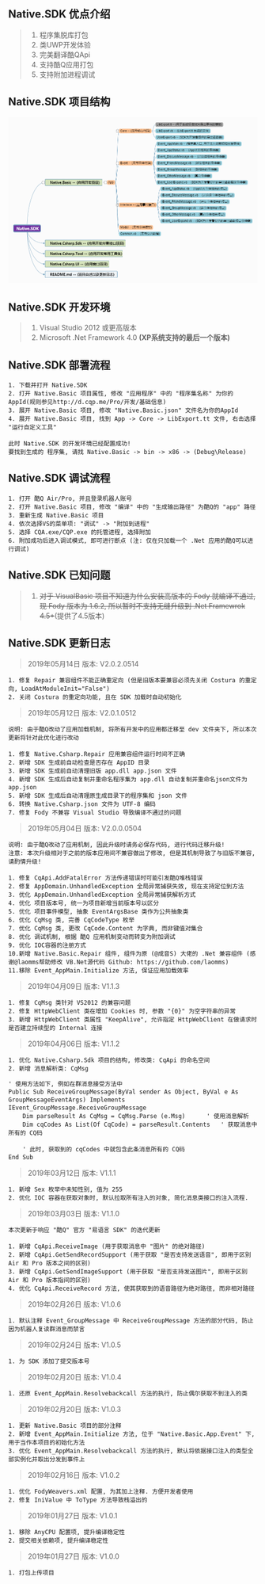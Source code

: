 ## Native.SDK 优点介绍

> 1. 程序集脱库打包
> 2. 类UWP开发体验
> 3. 完美翻译酷QApi
> 4. 支持酷Q应用打包
> 5. 支持附加进程调试

## Native.SDK 项目结构

![SDK结构](https://github.com/Jie2GG/Image/blob/master/NativeSDK(1).png "SDK结构") <br/>

## Native.SDK 开发环境

>1. Visual Studio 2012 或更高版本
>2. Microsoft .Net Framework 4.0 **(XP系统支持的最后一个版本)**

## Native.SDK 部署流程

	1. 下载并打开 Native.SDK
	2. 打开 Native.Basic 项目属性, 修改 "应用程序" 中的 "程序集名称" 为你的AppId(规则参见http://d.cqp.me/Pro/开发/基础信息)
	3. 展开 Native.Basic 项目, 修改 "Native.Basic.json" 文件名为你的AppId
	4. 展开 Native.Basic 项目, 找到 App -> Core -> LibExport.tt 文件, 右击选择 "运行自定义工具"
	
	此时 Native.SDK 的开发环境已经配置成功!
	要找到生成的 程序集, 请找 Native.Basic -> bin -> x86 -> (Debug\Release) 

## Native.SDK 调试流程

	1. 打开 酷Q Air/Pro, 并且登录机器人账号
	2. 打开 Native.Basic 项目, 修改 "编译" 中的 "生成输出路径" 为酷Q的 "app" 路径
	3. 重新生成 Native.Basic 项目
	4. 依次选择VS的菜单项: "调试" -> "附加到进程"
	5. 选择 CQA.exe/CQP.exe 的托管进程, 选择附加
	6. 附加成功后进入调试模式, 即可进行断点 (注: 仅在只加载一个 .Net 应用的酷Q可以进行调试)

## Native.SDK 已知问题

> 1. ~~对于 VisualBasic 项目不知道为什么安装高版本的 Fody 就编译不通过, 现 Fody 版本为 1.6.2, 所以暂时不支持无缝升级到 .Net Framewrok 4.5+~~(提供了4.5版本)

## Native.SDK 更新日志
> 2019年05月14日 版本: V2.0.2.0514

	1. 修复 Repair 兼容组件不能正确重定向 (但是旧版本要兼容必须先关闭 Costura 的重定向, LoadAtModuleInit="False")
	2. 关闭 Costura 的重定向功能, 且在 SDK 加载时自动初始化

> 2019年05月12日 版本: V2.0.1.0512

	说明: 由于酷Q改动了应用加载机制, 将所有开发中的应用都迁移至 dev 文件夹下, 所以本次更新将针对此优化进行改动

    1. 修复 Native.Csharp.Repair 应用兼容组件运行时间不正确
    2. 新增 SDK 生成前自动检查是否存在 AppID 目录
    3. 新增 SDK 生成前自动清理旧版 app.dll app.json 文件
    4. 新增 SDK 生成后自动复制并重命名程序集为 app.dll 自动复制并重命名json文件为 app.json
    5. 新增 SDK 生成后自动清理原生成目录下的程序集和 json 文件
    6. 转换 Native.Csharp.json 文件为 UTF-8 编码
    7. 修复 Fody 不兼容 Visual Studio 导致编译不通过的问题

> 2019年05月04日 版本: V2.0.0.0504

	说明: 由于酷Q改动了应用机制, 因此升级时请务必保存代码, 进行代码迁移升级!
	注意: 本次升级相对于之前的版本应用间不兼容做出了修改, 但是其机制导致了与旧版不兼容, 请酌情升级!
    
    1. 修复 CqApi.AddFatalError 方法传递错误时可能引发酷Q堆栈错误
    2. 修复 AppDomain.UnhandledException 全局异常捕获失效, 现在支持定位到方法
    3. 优化 AppDemain.UnhandledException 全局异常捕获解析方式
    4. 优化 项目版本号, 统一为项目新增当前版本号以区分
    5. 优化 项目事件模型, 抽象 EventArgsBase 类作为公共抽象类
    6. 优化 CqMsg 类, 完善 CqCodeType 枚举
    7. 优化 CqMsg 类, 更改 CqCode.Content 为字典, 而非键值对集合
    8. 优化 调试机制, 根据 酷Q 应用机制变动而转变为附加调试
    9. 优化 IOC容器的注册方式
    10.新增 Native.Basic.Repair 组件, 组件为原 (@成音S) 大佬的 .Net 兼容组件 (感谢@laomms帮助修改 VB.Net源代码 Github: https://github.com/laomms)
	11.移除 Event_AppMain.Initialize 方法, 保证应用加载效率

> 2019年04月09日 版本: V1.1.3

    1. 修复 CqMsg 类针对 VS2012 的兼容问题
    2. 修复 HttpWebClient 类在增加 Cookies 时, 参数 "{0}" 为空字符串的异常
    3. 新增 HttpWebClient 类属性 "KeepAlive", 允许指定 HttpWebClient 在做请求时是否建立持续型的 Internal 连接

> 2019年04月06日 版本: V1.1.2
	
    1. 优化 Native.Csharp.Sdk 项目的结构, 修改类: CqApi 的命名空间
    2. 新增 消息解析类: CqMsg

``` VB
' 使用方法如下, 例如在群消息接受方法中
Public Sub ReceiveGroupMessage(ByVal sender As Object, ByVal e As GroupMessageEventArgs) Implements IEvent_GroupMessage.ReceiveGroupMessage
	Dim parseResult As CqMsg = CqMsg.Parse (e.Msg)		' 使用消息解析
	Dim cqCodes As List(Of CqCode) = parseResult.Contents	' 获取消息中所有的 CQ码
	
	' 此时, 获取到的 cqCodes 中就包含此条消息所有的 CQ码
End Sub
```

> 2019年03月12日 版本: V1.1.1

    1. 新增 Sex 枚举中未知性别, 值为 255
    2. 优化 IOC 容器在获取对象时, 默认拉取所有注入的对象, 简化消息类接口的注入流程.
	
> 2019年03月03日 版本: V1.1.0

	本次更新于响应 "酷Q" 官方 "易语言 SDK" 的迭代更新
	
    1. 新增 CqApi.ReceiveImage (用于获取消息中 "图片" 的绝对路径)
    2. 新增 CqApi.GetSendRecordSupport (用于获取 "是否支持发送语音", 即用于区别 Air 和 Pro 版本之间的区别)
    3. 新增 CqApi.GetSendImageSupport (用于获取 "是否支持发送图片", 即用于区别 Air 和 Pro 版本指间的区别)
    4. 优化 CqApi.ReceiveRecord 方法, 使其获取到的语音路径为绝对路径, 而非相对路径
	
> 2019年02月26日 版本: V1.0.6

    1. 默认注释 Event_GroupMessage 中 ReceiveGroupMessage 方法的部分代码, 防止因为机器人复读群消息而禁言

> 2019年02月24日 版本: V1.0.5

    1. 为 SDK 添加了提交版本号

> 2019年02月20日 版本: V1.0.4

    1. 还原 Event_AppMain.Resolvebackcall 方法的执行, 防止偶尔获取不到注入的类

> 2019年02月20日 版本: V1.0.3

    1. 更新 Native.Basic 项目的部分注释
    2. 新增 Event_AppMain.Initialize 方法, 位于 "Native.Basic.App.Event" 下, 用于当作本项目的初始化方法
    3. 优化 Event_AppMain.Resolvebackcall 方法的执行, 默认将依据接口注入的类型全部实例化并取出分发到事件上 

> 2019年02月16日 版本: V1.0.2

    1. 优化 FodyWeavers.xml 配置, 为其加上注释. 方便开发者使用
    2. 修复 IniValue 中 ToType 方法导致栈溢出的

> 2019年01月27日 版本: V1.0.1

    1. 移除 AnyCPU 配置项, 提升编译稳定性
    2. 提交相关依赖项, 提升编译稳定性

> 2019年01月27日 版本: V1.0.0

    1. 打包上传项目
